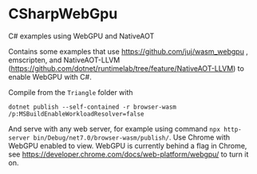 # CSharpWebGpu
C# examples using WebGPU and NativeAOT

Contains some examples that use https://github.com/juj/wasm_webgpu , emscripten, and NativeAOT-LLVM (https://github.com/dotnet/runtimelab/tree/feature/NativeAOT-LLVM) to enable WebGPU with C#.

Compile from the `Triangle` folder with 
```
dotnet publish --self-contained -r browser-wasm /p:MSBuildEnableWorkloadResolver=false
```

And serve with any web server, for example using command `npx http-server bin/Debug/net7.0/browser-wasm/publish/`.  Use Chrome with WebGPU enabled to view.  WebGPU is currently behind a flag in Chrome, see https://developer.chrome.com/docs/web-platform/webgpu/ to turn it on.
